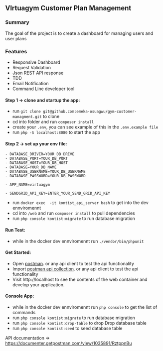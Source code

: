 ## VIrtuagym Customer Plan Management


### Summary
The goal of the project is to create a dashboard for managing users and user plans

### Features
- Responsive Dashboard
- Request Validation
- Json REST API response
- TDD
- Email Notification
- Command Line developer tool


#### Step 1 -> clone and startup the app:
- run ```git clone git@github.com:emeka-osuagwu/gym-customer-managment.git``` to clone
- cd into folder and run ```composer install```
- create your ```.env```, you can see example of this in the ```.env.example file```
- run ``` php -S localhost:8080 ``` to start the app

#### Step 2 -> set up your env file:

```
- DATABASE_DRIVER=YOUR_DB_DRIVE
- DATABASE_PORT=YOUR_DB_PORT
- DATABASE_HOST=YOUR_DB_HOST
- DATABASE=YOUR_DB_NAME
- DATABASE_USERNAME=YOUR_DB_USERNAME
- DATABASE_PASSWORD=YOUR_DB_PASSWORD
```
```
- APP_NAME=virtuagym
```

```
- SENDGRID_API_KEY=ENTER_YOUR_SEND_GRID_API_KEY
```


- run ```docker exec  -it kontist_api_server bash``` to get into the dev ennviromennt
- cd into ```/web``` and run ```composer install``` to pull dependencies
- run ```php console kontist:migrate``` to run database migration
#### Run Test:
  - while in the docker dev ennviromennt run ```./vendor/bin/phpunit``` 

#### Get Started:
- Open [postman](https://www.getpostman.com/apps). or any api client to test the api functionality
- Import [postman api collection](https://www.getpostman.com/collections/b5f7da2dc2d9f65f3cde). or any api client to test the api functionality
- Visit http://localhost to see the contents of the web container and develop your application.

#### Console App:
- while in the docker dev ennviromennt run ```php console``` to get the list of commands
- run ```php console kontist:migrate``` to run database migration
- run ```php console kontist:drop-table``` to drop  Drop database table
- run ```php console kontist:seed``` to seed database table

API documentation => https://documenter.getpostman.com/view/1035891/RztppnBu
